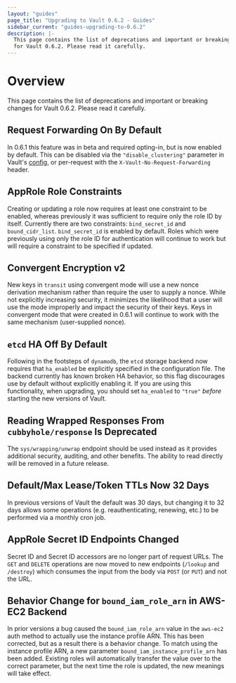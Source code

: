 ```yaml
---
layout: "guides"
page_title: "Upgrading to Vault 0.6.2 - Guides"
sidebar_current: "guides-upgrading-to-0.6.2"
description: |-
  This page contains the list of deprecations and important or breaking changes
  for Vault 0.6.2. Please read it carefully.
---
```


# Overview

This page contains the list of deprecations and important or breaking changes
for Vault 0.6.2. Please read it carefully.

## Request Forwarding On By Default

In 0.6.1 this feature was in beta and required opting-in, but is now enabled by
default. This can be disabled via the `"disable_clustering"` parameter in
Vault's [config](/docs/configuration/index.html), or
per-request with the `X-Vault-No-Request-Forwarding` header.

## AppRole Role Constraints

Creating or updating a role now requires at least one constraint to be enabled,
whereas previously it was sufficient to require only the role ID by itself.
Currently there are two constraints: `bind_secret_id` and `bound_cidr_list`.
`bind_secret_id` is enabled by default. Roles which were previously using only
the role ID for authentication will continue to work but will require a
constraint to be specified if updated.

## Convergent Encryption v2

New keys in `transit` using convergent mode will use a new nonce derivation
mechanism rather than require the user to supply a nonce. While not explicitly
increasing security, it minimizes the likelihood that a user will use the mode
improperly and impact the security of their keys. Keys in convergent mode that
were created in 0.6.1 will continue to work with the same mechanism
(user-supplied nonce).

## `etcd` HA Off By Default

Following in the footsteps of `dynamodb`, the `etcd` storage backend now
requires that `ha_enabled` be explicitly specified in the configuration file.
The backend currently has known broken HA behavior, so this flag discourages
use by default without explicitly enabling it. If you are using this
functionality, when upgrading, you should set `ha_enabled` to `"true"` *before*
starting the new versions of Vault.

## Reading Wrapped Responses From `cubbyhole/response` Is Deprecated

The `sys/wrapping/unwrap` endpoint should be used instead as it provides
additional security, auditing, and other benefits. The ability to read directly
will be removed in a future release.

## Default/Max Lease/Token TTLs Now 32 Days

In previous versions of Vault the default was 30 days, but changing it to 32
days allows some operations (e.g. reauthenticating, renewing, etc.) to be
performed via a monthly cron job.

## AppRole Secret ID Endpoints Changed

Secret ID and Secret ID accessors are no longer part of request URLs. The `GET`
and `DELETE` operations are now moved to new endpoints (`/lookup` and
`/destroy`) which consumes the input from the body via `POST` (or `PUT`) and
not the URL.

## Behavior Change for `bound_iam_role_arn` in AWS-EC2 Backend

In prior versions a bug caused the `bound_iam_role_arn` value in the `aws-ec2`
auth method to actually use the instance profile ARN.  This has been
corrected, but as a result there is a behavior change. To match using the
instance profile ARN, a new parameter `bound_iam_instance_profile_arn` has been
added. Existing roles will automatically transfer the value over to the correct
parameter, but the next time the role is updated, the new meanings will take
effect.
